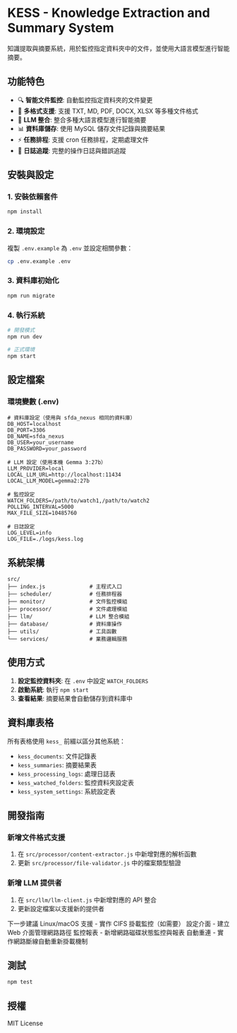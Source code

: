 # KESS - Knowledge Extraction and Summary System

知識提取與摘要系統，用於監控指定資料夾中的文件，並使用大語言模型進行智能摘要。

## 功能特色

- 🔍 **智能文件監控**: 自動監控指定資料夾的文件變更
- 📄 **多格式支援**: 支援 TXT, MD, PDF, DOCX, XLSX 等多種文件格式
- 🤖 **LLM 整合**: 整合多種大語言模型進行智能摘要
- 📊 **資料庫儲存**: 使用 MySQL 儲存文件記錄與摘要結果
- ⚡ **任務排程**: 支援 cron 任務排程，定期處理文件
- 📝 **日誌追蹤**: 完整的操作日誌與錯誤追蹤

## 安裝與設定

### 1. 安裝依賴套件

```bash
npm install
```

### 2. 環境設定

複製 `.env.example` 為 `.env` 並設定相關參數：

```bash
cp .env.example .env
```

### 3. 資料庫初始化

```bash
npm run migrate
```

### 4. 執行系統

```bash
# 開發模式
npm run dev

# 正式環境
npm start
```

## 設定檔案

### 環境變數 (.env)

```
# 資料庫設定（使用與 sfda_nexus 相同的資料庫）
DB_HOST=localhost
DB_PORT=3306
DB_NAME=sfda_nexus
DB_USER=your_username
DB_PASSWORD=your_password

# LLM 設定（使用本機 Gemma 3:27b）
LLM_PROVIDER=local
LOCAL_LLM_URL=http://localhost:11434
LOCAL_LLM_MODEL=gemma2:27b

# 監控設定
WATCH_FOLDERS=/path/to/watch1,/path/to/watch2
POLLING_INTERVAL=5000
MAX_FILE_SIZE=10485760

# 日誌設定
LOG_LEVEL=info
LOG_FILE=./logs/kess.log
```

## 系統架構

```
src/
├── index.js              # 主程式入口
├── scheduler/            # 任務排程器
├── monitor/              # 文件監控模組
├── processor/            # 文件處理模組
├── llm/                  # LLM 整合模組
├── database/             # 資料庫操作
├── utils/                # 工具函數
└── services/             # 業務邏輯服務
```

## 使用方式

1. **設定監控資料夾**: 在 `.env` 中設定 `WATCH_FOLDERS`
2. **啟動系統**: 執行 `npm start`
3. **查看結果**: 摘要結果會自動儲存到資料庫中

## 資料庫表格

所有表格使用 `kess_` 前綴以區分其他系統：

- `kess_documents`: 文件記錄表
- `kess_summaries`: 摘要結果表
- `kess_processing_logs`: 處理日誌表
- `kess_watched_folders`: 監控資料夾設定表
- `kess_system_settings`: 系統設定表

## 開發指南

### 新增文件格式支援

1. 在 `src/processor/content-extractor.js` 中新增對應的解析函數
2. 更新 `src/processor/file-validator.js` 中的檔案類型驗證

### 新增 LLM 提供者

1. 在 `src/llm/llm-client.js` 中新增對應的 API 整合
2. 更新設定檔案以支援新的提供者

 下一步建議
Linux/macOS 支援 - 實作 CIFS 掛載監控（如需要）
設定介面 - 建立 Web 介面管理網路路徑
監控報表 - 新增網路磁碟狀態監控與報表
自動重連 - 實作網路斷線自動重新掛載機制 
## 測試

```bash
npm test
```

## 授權

MIT License

